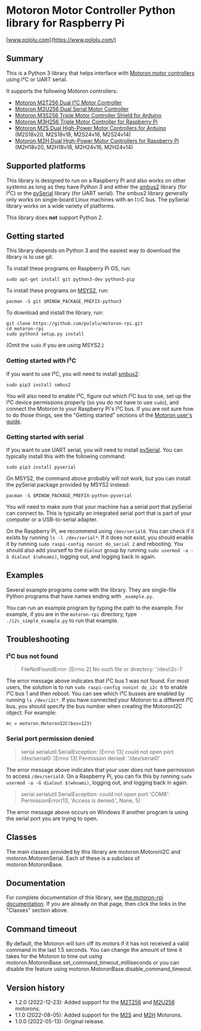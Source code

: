# Motoron Motor Controller Python library for Raspberry Pi

[www.pololu.com](https://www.pololu.com/)

## Summary

This is a Python 3 library that helps interface with
[Motoron motor controllers][motoron] using I&sup2;C or UART serial.

It supports the following Motoron controllers:

- [Motoron M2T256 Dual I&sup2;C Motor Controller][M2T256]
- [Motoron M2U256 Dual Serial Motor Controller][M2U256]
- [Motoron M3S256 Triple Motor Controller Shield for Arduino][M3S256]
- [Motoron M3H256 Triple Motor Controller for Raspberry Pi][M3H256]
- [Motoron M2S Dual High-Power Motor Controllers for Arduino][M2S] (M2S18v20, M2S18v18, M2S24v16, M2S24v14)
- [Motoron M2H Dual High-Power Motor Controllers for Raspberry Pi][M2H] (M2H18v20, M2H18v18, M2H24v16, M2H24v14)

## Supported platforms

This library is designed to run on a Raspberry Pi and also works on
other systems as long as they have Python 3 and either the
[smbus2] library (for I&sup2;C) or the [pySerial] library (for UART serial).
The smbus2 library generally only works on single-board Linux machines with
an I&sup;C bus.  The pySerial library works on a wide variety of platforms.

This library does **not** support Python 2.

## Getting started

This library depends on Python 3 and the easiest way to download the library
is to use git.

To install these programs on Raspberry Pi OS, run:

    sudo apt-get install git python3-dev python3-pip

To install these programs on [MSYS2], run:

    pacman -S git $MINGW_PACKAGE_PREFIX-python3

To download and install the library, run:

    git clone https://github.com/pololu/motoron-rpi.git
    cd motoron-rpi
    sudo python3 setup.py install

(Omit the `sudo` if you are using MSYS2.)

### Getting started with I&sup2;C

If you want to use I&sup2;C, you will need to install [smbus2]:

    sudo pip3 install smbus2

You will also need to enable I&sup2;C, figure out which I&sup2;C bus to use,
set up the I&sup2;C device permissions properly
(so you do not have to use `sudo`), and connect the Motoron to your
Raspberry Pi's I&sup2;C bus.  If you are not sure how to do those things,
see the "Getting started" sections of the [Motoron user's guide][guide].

### Getting started with serial

If you want to use UART serial, you will need to install [pySerial].
You can typically install this with the following command:

    sudo pip3 install pyserial

On MSYS2, the command above probably will not work, but you can install the
pySerial package provided by MSYS2 instead:

    pacman -S $MINGW_PACKAGE_PREFIX-python-pyserial

You will need to make sure that your machine has a serial port that
pySerial can connect to.  This is typically an integrated serial port that is
part of your computer or a USB-to-serial adapter.

On the Raspberry Pi, we recommend using `/dev/serial0`.  You can check if it
exists by running `ls -l /dev/serial*`.
If it does not exist, you should enable it by running
`sudo raspi-config nonint do_serial 2` and rebooting.
You should also add yourself to the `dialout` group by running
`sudo usermod -a -G dialout $(whoami)`, logging out, and logging back in again.

## Examples

Several example programs come with the library.  They are single-file
Python programs that have names ending with `_example.py`.

You can run an example program by typing the path to the example.  For example,
if you are in the `motoron-rpi` directory, type `./i2c_simple_example.py`
to run that example.

## Troubleshooting

### I&sup2;C bus not found

> FileNotFoundError: [Errno 2] No such file or directory: '/dev/i2c-1'

The error message above indicates that I&sup2;C bus 1 was not found.
For most users, the solution is to run `sudo raspi-config nonint do_i2c 0`
to enable I&sup2;C bus 1 and then reboot.
You can see which I&sup2;C busses are enabled by running `ls /dev/i2c*`.
If you have connected your Motoron to a different I&sup2;C bus, you should
specify the bus number when creating the MotoronI2C object.  For example:

    mc = motoron.MotoronI2C(bus=123)

### Serial port permission denied

> serial.serialutil.SerialException: [Errno 13] could not open port /dev/serial0: [Errno 13] Permission denied: '/dev/serial0'

The error message above indicates that your user does not have permission to
access `/dev/serial0`.  On a Raspberry Pi, you can fix this by running
`sudo usermod -a -G dialout $(whoami)`, logging out, and logging back in again.

> serial.serialutil.SerialException: could not open port 'COM8': PermissionError(13, 'Access is denied.', None, 5)

The error message above occurs on Windows if another program is using the
serial port you are trying to open.

## Classes

The main classes provided by this library are motoron.MotoronI2C and
motoron.MotoronSerial.  Each of these is a subclass of motoron.MotoronBase.

## Documentation

For complete documentation of this library, see
[the motoron-rpi documentation][doc].
If you are already on that page, then click the links in the "Classes" section
above.

## Command timeout

By default, the Motoron will turn off its motors if it has not received a valid
command in the last 1.5 seconds.  You can change the amount of time it
takes for the Motoron to time out using
motoron.MotoronBase.set_command_timeout_milliseconds or you can disable the
feature using motoron.MotoronBase.disable_command_timeout.

## Version history

* 1.2.0 (2022-12-23): Added support for the [M2T256] and [M2U256] motorons.
* 1.1.0 (2022-08-05): Added support for the [M2S] and [M2H] Motorons.
* 1.0.0 (2022-05-13): Original release.

[motoron]: https://pololu.com/motoron
[M3S256]: https://www.pololu.com/category/290
[M3H256]: https://www.pololu.com/category/292
[M2S]: https://www.pololu.com/category/291
[M2H]: https://www.pololu.com/category/293
[M2T256]: https://www.pololu.com/product/5065
[M2U256]: https://www.pololu.com/product/5067
[doc]: https://pololu.github.io/motoron-rpi/
[guide]: https://www.pololu.com/docs/0J84
[smbus2]: https://github.com/kplindegaard/smbus2
[pySerial]: https://github.com/pyserial/pyserial/
[MSYS2]: https://www.msys2.org/
